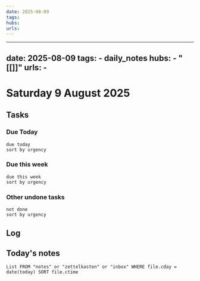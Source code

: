 ```yaml
---
date: 2025-08-09
tags: 
hubs: 
urls:
---
```


---
date: 2025-08-09
tags:
    - daily_notes
hubs:
    - "[[]]"
urls:
    -
---

# Saturday 9 August 2025


## Tasks

### Due Today
```tasks
due today
sort by urgency
```

### Due this week

```tasks
due this week
sort by urgency
```

### Other undone tasks
```tasks
not done
sort by urgency
```

## Log




## Today's notes

```dataview
List FROM "notes" or "zettelkasten" or "inbox" WHERE file.cday = date(today) SORT file.ctime
```

